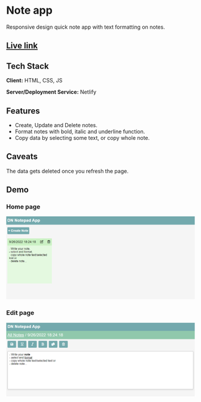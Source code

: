 
# Note app

Responsive design quick note app with text formatting on notes.

## [Live link](https://rns-dvnoteapp.netlify.app/)

## Tech Stack

**Client:** HTML, CSS, JS

**Server/Deployment Service:** Netlify

## Features

 - Create, Update and Delete notes.
 - Format notes with bold, italic and underline function.
 - Copy data by selecting some text, or copy whole note.

## Caveats

The data gets deleted once you refresh the page.


## Demo

### Home page
![Main Page](https://raw.githubusercontent.com/rnsharma10/dvNoteApp/dae22ac877ee397d0ee1bd4700004d3bec906ff1/appImages/mainPage.png)

### Edit page
![Edit Page](https://github.com/rnsharma10/dvNoteApp/blob/main/appImages/editNote.png?raw=true)


